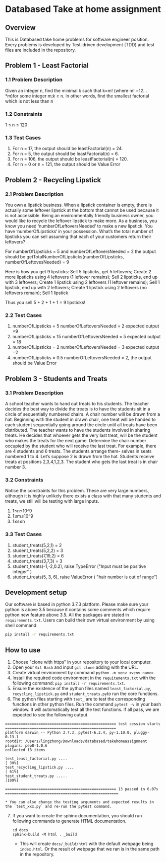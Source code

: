 # Databased Take at home assignment



## Overview
This is Databased take home problems for software engineer position. Every problems is developed by Test-driven development (TDD) and test files are included in the repository.

## Problem 1 - Least Factorial
### 1.1 Problem Description
Given an integer n, find the minimal k such that k=m! (where m! =1*2*... *m)for some integer m;k ≥ n. In other words, find the smallest factorial which is not less than n

### 1.2 Constraints
1 ≤ n ≤ 120

### 1.3 Test Cases
1. For n = 17, the output should be leastFactorial(n) = 24. 
2. For n = 5, the output should be leastFactorial(n) = 6.
3. For n = 106, the output should be leastFactorial(n) = 120.
4. For n = 0 or n = 121, the output should be Value Error

## Problem 2 - Recycling Lipstick
### 2.1 Problem Description
You own a lipstick business. When a lipstick container is empty, there is actually some leftover lipstick at the bottom that cannot be used because it is not accessible. Being an environmentally friendly business owner, you would like to recycle the leftover lipstick to make more. As a business, you know you need ‘numberOfLeftoversNeeded‘ to make a new lipstick. You have ‘numberOfLipsticks‘ in your possession. What’s the total number of lipsticks you can sell assuming that each of your customers return their leftovers?

For numberOfLipsticks = 5 and numberOfLeftoversNeeded = 2 the output should be getTotalNumberOfLipsticks(numberOfLipsticks, numberOfLeftovesNeeded) = 9

Here is how you get 9 lipsticks: Sell 5 lipsticks, get 5 leftovers; Create 2 more lipsticks using 4 leftovers (1 leftover remains); Sell 2 lipsticks, end up with 3 leftovers; Create 1 lipstick using 2 leftovers (1 leftover remains); Sell 1 lipstick, end up with 2 leftovers; Create 1 lipstick using 2 leftovers (no leftovers remain); Sell 1 lipstick

Thus you sell 5 + 2 + 1 + 1 = 9 lipsticks!

### 2.2 Test Cases
1. numberOfLipsticks = 5 numberOfLeftoversNeeded = 2 expected output =9
2. numberOfLipsticks = 15 numberOfLeftoversNeeded = 5 expected output = 18
3. numberOfLipsticks = 2 numberOfLeftoversNeeded = 3 expected output =2
4. numberOfLipsticks = 0.5 numberOfLeftoversNeeded = 2, the output should be Value Error


## Problem 3 - Students and Treats
### 3.1 Problem Description
A school teacher wants to hand out treats to his students. The teacher decides the best way to divide the treats is to have the students sit in a circle of sequentially numbered chairs. A chair number will be drawn from a hat. Beginning with the student in drawn chair, one treat will be handed to each student sequentially going around the circle until all treats have been distributed.
The teacher wants to have the students involved in sharing treats. He decides that whoever gets the very last treat, will be the student who makes the treats for the next game. Determine the chair number occupied by the student who will receive the last treat.
For example, there are 4 students and 6 treats. The students arrange them- selves in seats numbered 1 to 4. Let’s suppose 2 is drawn from the hat. Students receive treats at positions 2,3,4,1,2,3. The student who gets the last treat is in chair number 3.

### 3.2 Constraints
Notice the constraints for this problem. These are very large numbers, although it is highly unlikely there exists a class with that many students and treats, we still will be testing with large inputs.
1. 1≤n≤10^9 
2. 1≤m≤10^9 
3. 1≤s≤n

### 3.3 Test Cases
1. student_treats(5,2,1) = 2 
2. student_treats(5,2,2) = 3 
3. student_treats(7,19,2) = 6 
4. student_treats(3,7,3) = 3
5. student_treats(-1,-2,0.2), raise TypeError ("Input must be positive integer" )
6. student_treats(5, 3, 6), raise ValueError ( "hair number is out of range")

## Development setup

Our software is based in python 3.7.3 platform. Please make sure your python is above 3.5 because it contains some comments which require python new feature above 3.5. All the packages are stated in `requirements.txt`. Users can build their own virtual environment by using shell command:
```sh
pip install -r requirements.txt
```

## How to use
1. Choose "clone with https" in your repository to your local computer.
2. Open your `Git Bash` and input `git clone` adding with the URL.
3. Create virtual environment by command `python -m venv <venv name>`.
4. Install the required code environment in the `requitements.txt` with the following command: `pip install -r requirements.txt`.
5. Ensure the existence of the python files named `least_factorial.py`, `recycling_lipstick.py` and `student_treats.py`to run the core functions. 
6. The python files starting with `test_` are to test the corresponding functions in other python files. Run the command `pytest -v` in your bash window. It will automatically test all the test functions. If all pass, we are expected to see the following output.
```
================================================== test session starts ==================================================
platform darwin -- Python 3.7.3, pytest-6.2.4, py-1.10.0, pluggy-0.13.1
rootdir: /Users/lingzhong/Downloads/databased/takehomeassignment
plugins: pep8-1.0.6
collected 13 items                                                                                                      

test_least_factorial.py ....                                                                                      [ 30%]
test_recycling_lipstick.py ....                                                                                   [ 61%]
test_student_treats.py .....                                                                                      [100%]

================================================== 13 passed in 0.07s ===================================================
```
    * You can also change the testing arguments and expected results in the `test_xxx.py` and re-run the pytest command.
7. If you want to create the sphinx documentation, you should run following commands to generate HTML documentation. 
    ```
    cd docs
    sphinx-build -M html . _build
    ```
    * This will create `docs/_build/html` with the default webpage being `index.html`. Or the result of webpage that we ran is in the same path in the repository.






